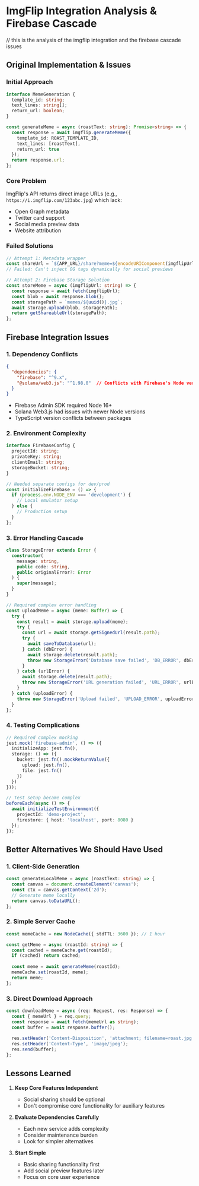  # ImgFlip Integration Analysis & Firebase Cascade
// this is the analysis of the imgflip integration and the firebase cascade issues

## Original Implementation & Issues

### Initial Approach
```typescript
interface MemeGeneration {
  template_id: string;
  text_lines: string[];
  return_url: boolean;
}

const generateMeme = async (roastText: string): Promise<string> => {
  const response = await imgflip.generateMeme({
    template_id: ROAST_TEMPLATE_ID,
    text_lines: [roastText],
    return_url: true
  });
  return response.url;
};
```

### Core Problem
ImgFlip's API returns direct image URLs (e.g., `https://i.imgflip.com/123abc.jpg`) which lack:
- Open Graph metadata
- Twitter card support
- Social media preview data
- Website attribution

### Failed Solutions
```typescript
// Attempt 1: Metadata wrapper
const shareUrl = `${APP_URL}/share?meme=${encodeURIComponent(imgflipUrl)}`;
// Failed: Can't inject OG tags dynamically for social previews

// Attempt 2: Firebase Storage Solution
const storeMeme = async (imgflipUrl: string) => {
  const response = await fetch(imgflipUrl);
  const blob = await response.blob();
  const storagePath = `memes/${uuid()}.jpg`;
  await storage.upload(blob, storagePath);
  return getShareableUrl(storagePath);
};
```

## Firebase Integration Issues

### 1. Dependency Conflicts
```json
{
  "dependencies": {
    "firebase": "^9.x",
    "@solana/web3.js": "^1.98.0"  // Conflicts with Firebase's Node version
  }
}
```
- Firebase Admin SDK required Node 16+
- Solana Web3.js had issues with newer Node versions
- TypeScript version conflicts between packages

### 2. Environment Complexity
```typescript
interface FirebaseConfig {
  projectId: string;
  privateKey: string;
  clientEmail: string;
  storageBucket: string;
}

// Needed separate configs for dev/prod
const initializeFirebase = () => {
  if (process.env.NODE_ENV === 'development') {
    // Local emulator setup
  } else {
    // Production setup
  }
};
```

### 3. Error Handling Cascade
```typescript
class StorageError extends Error {
  constructor(
    message: string,
    public code: string,
    public originalError?: Error
  ) {
    super(message);
  }
}

// Required complex error handling
const uploadMeme = async (meme: Buffer) => {
  try {
    const result = await storage.upload(meme);
    try {
      const url = await storage.getSignedUrl(result.path);
      try {
        await saveToDatabase(url);
      } catch (dbError) {
        await storage.delete(result.path);
        throw new StorageError('Database save failed', 'DB_ERROR', dbError);
      }
    } catch (urlError) {
      await storage.delete(result.path);
      throw new StorageError('URL generation failed', 'URL_ERROR', urlError);
    }
  } catch (uploadError) {
    throw new StorageError('Upload failed', 'UPLOAD_ERROR', uploadError);
  }
};
```

### 4. Testing Complications
```typescript
// Required complex mocking
jest.mock('firebase-admin', () => ({
  initializeApp: jest.fn(),
  storage: () => ({
    bucket: jest.fn().mockReturnValue({
      upload: jest.fn(),
      file: jest.fn()
    })
  })
}));

// Test setup became complex
beforeEach(async () => {
  await initializeTestEnvironment({
    projectId: 'demo-project',
    firestore: { host: 'localhost', port: 8080 }
  });
});
```

## Better Alternatives We Should Have Used

### 1. Client-Side Generation
```typescript
const generateLocalMeme = async (roastText: string) => {
  const canvas = document.createElement('canvas');
  const ctx = canvas.getContext('2d');
  // Generate meme locally
  return canvas.toDataURL();
};
```

### 2. Simple Server Cache
```typescript
const memeCache = new NodeCache({ stdTTL: 3600 }); // 1 hour

const getMeme = async (roastId: string) => {
  const cached = memeCache.get(roastId);
  if (cached) return cached;
  
  const meme = await generateMeme(roastId);
  memeCache.set(roastId, meme);
  return meme;
};
```

### 3. Direct Download Approach
```typescript
const downloadMeme = async (req: Request, res: Response) => {
  const { memeUrl } = req.query;
  const response = await fetch(memeUrl as string);
  const buffer = await response.buffer();
  
  res.setHeader('Content-Disposition', 'attachment; filename=roast.jpg');
  res.setHeader('Content-Type', 'image/jpeg');
  res.send(buffer);
};
```

## Lessons Learned

1. **Keep Core Features Independent**
   - Social sharing should be optional
   - Don't compromise core functionality for auxiliary features

2. **Evaluate Dependencies Carefully**
   - Each new service adds complexity
   - Consider maintenance burden
   - Look for simpler alternatives

3. **Start Simple**
   - Basic sharing functionality first
   - Add social preview features later
   - Focus on core user experience 
